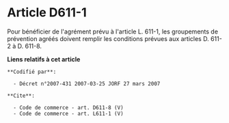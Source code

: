 # Article D611-1

Pour bénéficier de l'agrément prévu à l'article L. 611-1, les groupements de prévention agréés doivent remplir les conditions
prévues aux articles D. 611-2 à D. 611-8.

**Liens relatifs à cet article**

	**Codifié par**:

	  - Décret n°2007-431 2007-03-25 JORF 27 mars 2007

	**Cite**:

	  - Code de commerce - art. D611-8 (V)
	  - Code de commerce - art. L611-1 (V)

